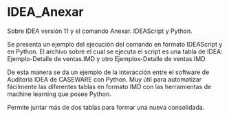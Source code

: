 # IDEA_Anexar
Sobre IDEA versión 11 y el comando Anexar. IDEAScript y Python.

Se presenta un ejemplo del ejecución del comando en formato IDEAScript y en Python. El archivo sobre el cual se ejecuta el script es una tabla de IDEA: Ejemplo-Detalle de ventas.IMD y otro Ejemplox-Detalle de ventas.IMD

De esta manera se da un ejemplo de la interacción entre el software de Auditoria IDEA de CASEWARE con Python. Muy útil para automatizar fácilmente las diferentes tablas en formato IMD con las herramientas de machine learning que posee Python.

Permite juntar más de dos tablas para formar una nueva consolidada.
